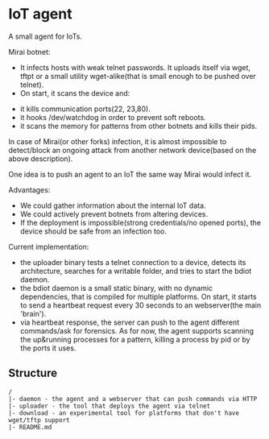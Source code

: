 IoT agent
=================================
A small agent for IoTs.

Mirai botnet:
- It infects hosts with weak telnet passwords. It uploads itself via wget, tftpt or a small utility wget-alike(that is small enough to be pushed over telnet).
- On start, it scans the device and:
 * it kills communication ports(22, 23,80).
 * it hooks /dev/watchdog in order to prevent soft reboots.
 * it scans the memory for patterns from other botnets and kills their pids.

In case of Mirai(or other forks) infection, it is almost impossible to detect/block an ongoing attack from another network device(based on the above description).

One idea is to push an agent to an IoT the same way Mirai would infect it.

Advantages:
 - We could gather information about the internal IoT data.
 - We could actively prevent botnets from altering devices.
 - If the deployment is impossible(strong credentials/no opened ports), the device should be safe from an infection too.

Current implementation:
* the uploader binary tests a telnet connection to a device, detects its architecture, searches for a writable folder, and tries to start the bdiot daemon.
* the bdiot daemon is a small static binary, with no dynamic dependencies, that is compiled for multiple platforms. On start, it starts to send a heartbeat request every 30 seconds to an webserver(the main 'brain').
* via heartbeat response, the server can push to the agent different commands/ask for forensics. As for now, the agent supports scanning the up&running processes for a pattern, killing a process by pid or by the ports it uses.


Structure
---------

	/
	|- daemon - the agent and a webserver that can push commands via HTTP
	|- uploader - the tool that deploys the agent via telnet
	|- download - an experimental tool for platforms that don't have wget/tftp support
	|- README.md
